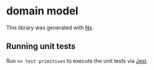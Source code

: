 # domain model

This library was generated with [Nx](https://nx.dev).

## Running unit tests

Run `nx test primitives` to execute the unit tests via [Jest](https://jestjs.io).
